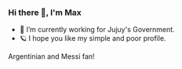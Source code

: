 ### Hi there 👋, I'm Max
- 🔭 I’m currently working for Jujuy's Government.
- 🪐 I hope you like my simple and poor profile. 

Argentinian and Messi fan!
